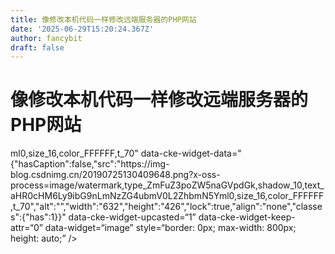 ```yaml
---
title: 像修改本机代码一样修改远端服务器的PHP网站
date: '2025-06-29T15:20:24.367Z'
author: fancybit
draft: false
---
```

<div class="header"><h1 class="single-title animate__animated animate__pulse animate__faster">像修改本机代码一样修改远端服务器的PHP网站</h1></div>

<div class="content" id="content"><!-- raw HTML omitted --><!-- raw HTML omitted --><!-- raw HTML omitted --><!-- raw HTML omitted --><!-- raw HTML omitted --><!-- raw HTML omitted --><!-- raw HTML omitted --><!-- raw HTML omitted --><!-- raw HTML omitted --><!-- raw HTML omitted --><!-- raw HTML omitted --><!-- raw HTML omitted --><!-- raw HTML omitted --><!-- raw HTML omitted --><!-- raw HTML omitted --><!-- raw HTML omitted --><!-- raw HTML omitted --><!-- raw HTML omitted --><!-- raw HTML omitted --><!-- raw HTML omitted --><!-- raw HTML omitted --><!-- raw HTML omitted --><!-- raw HTML omitted --><!-- raw HTML omitted --><!-- raw HTML omitted --><!-- raw HTML omitted --><!-- raw HTML omitted --><!-- raw HTML omitted --><!-- raw HTML omitted --><!-- raw HTML omitted --><!-- raw HTML omitted --><!-- raw HTML omitted --><!-- raw HTML omitted --><!-- raw HTML omitted --><precode language="" precodenum="0"></precode><p>ml0,size_16,color_FFFFFF,t_70" data-cke-widget-data="{"hasCaption":false,"src":"https://img-blog.csdnimg.cn/20190725130409648.png?x-oss-process=image/watermark,type_ZmFuZ3poZW5naGVpdGk,shadow_10,text_aHR0cHM6Ly9ibG9nLmNzZG4ubmV0L2ZhbmN5Yml0,size_16,color_FFFFFF,t_70","alt":"","width":"632","height":"426","lock":true,"align":"none","classes":{"has":1}}" data-cke-widget-upcasted=“1” data-cke-widget-keep-attr=“0” data-widget=“image” style=“border: 0px; max-width: 800px; height: auto;” /&gt; <!-- raw HTML omitted --></p><precode language="" precodenum="1"></precode></div>

